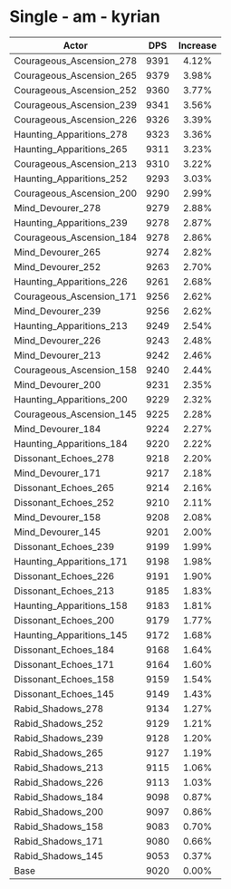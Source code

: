 # Single - am - kyrian
| Actor | DPS | Increase |
|---|:---:|:---:|
|Courageous_Ascension_278|9391|4.12%|
|Courageous_Ascension_265|9379|3.98%|
|Courageous_Ascension_252|9360|3.77%|
|Courageous_Ascension_239|9341|3.56%|
|Courageous_Ascension_226|9326|3.39%|
|Haunting_Apparitions_278|9323|3.36%|
|Haunting_Apparitions_265|9311|3.23%|
|Courageous_Ascension_213|9310|3.22%|
|Haunting_Apparitions_252|9293|3.03%|
|Courageous_Ascension_200|9290|2.99%|
|Mind_Devourer_278|9279|2.88%|
|Haunting_Apparitions_239|9278|2.87%|
|Courageous_Ascension_184|9278|2.86%|
|Mind_Devourer_265|9274|2.82%|
|Mind_Devourer_252|9263|2.70%|
|Haunting_Apparitions_226|9261|2.68%|
|Courageous_Ascension_171|9256|2.62%|
|Mind_Devourer_239|9256|2.62%|
|Haunting_Apparitions_213|9249|2.54%|
|Mind_Devourer_226|9243|2.48%|
|Mind_Devourer_213|9242|2.46%|
|Courageous_Ascension_158|9240|2.44%|
|Mind_Devourer_200|9231|2.35%|
|Haunting_Apparitions_200|9229|2.32%|
|Courageous_Ascension_145|9225|2.28%|
|Mind_Devourer_184|9224|2.27%|
|Haunting_Apparitions_184|9220|2.22%|
|Dissonant_Echoes_278|9218|2.20%|
|Mind_Devourer_171|9217|2.18%|
|Dissonant_Echoes_265|9214|2.16%|
|Dissonant_Echoes_252|9210|2.11%|
|Mind_Devourer_158|9208|2.08%|
|Mind_Devourer_145|9201|2.00%|
|Dissonant_Echoes_239|9199|1.99%|
|Haunting_Apparitions_171|9198|1.98%|
|Dissonant_Echoes_226|9191|1.90%|
|Dissonant_Echoes_213|9185|1.83%|
|Haunting_Apparitions_158|9183|1.81%|
|Dissonant_Echoes_200|9179|1.77%|
|Haunting_Apparitions_145|9172|1.68%|
|Dissonant_Echoes_184|9168|1.64%|
|Dissonant_Echoes_171|9164|1.60%|
|Dissonant_Echoes_158|9159|1.54%|
|Dissonant_Echoes_145|9149|1.43%|
|Rabid_Shadows_278|9134|1.27%|
|Rabid_Shadows_252|9129|1.21%|
|Rabid_Shadows_239|9128|1.20%|
|Rabid_Shadows_265|9127|1.19%|
|Rabid_Shadows_213|9115|1.06%|
|Rabid_Shadows_226|9113|1.03%|
|Rabid_Shadows_184|9098|0.87%|
|Rabid_Shadows_200|9097|0.86%|
|Rabid_Shadows_158|9083|0.70%|
|Rabid_Shadows_171|9080|0.66%|
|Rabid_Shadows_145|9053|0.37%|
|Base|9020|0.00%|
